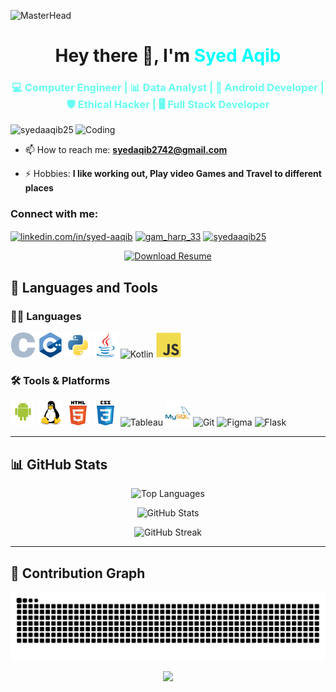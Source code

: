 ![MasterHead](https://user-images.githubusercontent.com/90236635/232446433-d5540fa2-fe28-4bb8-b929-cdb51fe61336.gif)
<h1 align="center">Hey there 👋, I'm <span style="color:#00FFFF">Syed Aqib</span></h1>
<h3 align="center" style="color:#66FCF1;">💻 Computer Engineer | 📊 Data Analyst | 📱 Android Developer | 🛡️ Ethical Hacker | 🖥️ Full Stack Developer</h3>
<img align="right" alt="Coding" width="400" src="https://media4.giphy.com/media/v1.Y2lkPTc5MGI3NjExZzd2MWFwYmFneDFtZzI0NmtqOWNnNmU1cDJjZ2czajlrdXo0cHFlZCZlcD12MV9pbnRlcm5hbF9naWZfYnlfaWQmY3Q9Zw/3oEjHWbXcpeKhTktXi/giphy.webp">


<p align="left"> <img src="https://komarev.com/ghpvc/?username=syedaaqib25&label=Profile%20views&color=0e75b6&style=flat" alt="syedaaqib25" /> </p>


- 📫 How to reach me: **syedaqib2742@gmail.com**

- ⚡ Hobbies: **I like working out, Play video Games and Travel to different places**

<h3 align="left">Connect with me:</h3>
<p align="left">
<a href="https://www.linkedin.com/in/syed-aaqib" target="blank"><img align="center" src="https://raw.githubusercontent.com/rahuldkjain/github-profile-readme-generator/master/src/images/icons/Social/linked-in-alt.svg" alt="linkedin.com/in/syed-aaqib" height="30" width="40" /></a>
<a href="https://www.codechef.com/users/gam_harp_33" target="blank"><img align="center" src="https://img.icons8.com/fluent/512/codechef.png" alt="gam_harp_33" height="30" width="40" /></a>
<a href="https://www.leetcode.com/syedaaqib25" target="blank"><img align="center" src="https://raw.githubusercontent.com/rahuldkjain/github-profile-readme-generator/master/src/images/icons/Social/leet-code.svg" alt="syedaaqib25" height="30" width="40" /></a>
</p>
<div align="center">
  <a href="https://github.com/syedaaqib25/Web-Portfolio/blob/main/assets/syedgencv.pdf" target="_blank">
    <img src="https://img.shields.io/badge/Resume-Download-blue?style=for-the-badge&logo=adobeacrobatreader" alt="Download Resume">
  </a>
</div>

## 🧰 Languages and Tools

### 👨‍💻 Languages  
<p>
  <img src="https://raw.githubusercontent.com/devicons/devicon/master/icons/c/c-original.svg" alt="C" width="40" height="40"/>
  <img src="https://raw.githubusercontent.com/devicons/devicon/master/icons/cplusplus/cplusplus-original.svg" alt="C++" width="40" height="40"/>
  <img src="https://raw.githubusercontent.com/devicons/devicon/master/icons/python/python-original.svg" alt="Python" width="40" height="40"/>
  <img src="https://raw.githubusercontent.com/devicons/devicon/master/icons/java/java-original.svg" alt="Java" width="40" height="40"/>
  <img src="https://www.vectorlogo.zone/logos/kotlinlang/kotlinlang-icon.svg" alt="Kotlin" width="40" height="40"/>
  <img src="https://raw.githubusercontent.com/devicons/devicon/master/icons/javascript/javascript-original.svg" alt="JavaScript" width="40" height="40"/>
</p>

### 🛠️ Tools & Platforms  
<p>
  <img src="https://raw.githubusercontent.com/devicons/devicon/master/icons/android/android-original-wordmark.svg" alt="Android" width="40" height="40"/>
  <img src="https://raw.githubusercontent.com/devicons/devicon/master/icons/linux/linux-original.svg" alt="Linux" width="40" height="40"/>
  <img src="https://raw.githubusercontent.com/devicons/devicon/master/icons/html5/html5-original-wordmark.svg" alt="HTML5" width="40" height="40"/>
  <img src="https://raw.githubusercontent.com/devicons/devicon/master/icons/css3/css3-original-wordmark.svg" alt="CSS3" width="40" height="40"/>
  <img src="https://wallpapers.com/images/featured/tableau-logo-png-th525w75z77ccxc9.jpg" alt="Tableau" width="40" height="40"/>
  <img src="https://raw.githubusercontent.com/devicons/devicon/master/icons/mysql/mysql-original-wordmark.svg" alt="MySQL" width="40" height="40"/>
  <img src="https://www.vectorlogo.zone/logos/git-scm/git-scm-icon.svg" alt="Git" width="40" height="40"/>
  <img src="https://www.vectorlogo.zone/logos/figma/figma-icon.svg" alt="Figma" width="40" height="40"/>
  <img src="https://www.vectorlogo.zone/logos/pocoo_flask/pocoo_flask-icon.svg" alt="Flask" width="40" height="40"/>
</p>

---

## 📊 GitHub Stats

<p align="center">
  <img src="https://github-readme-stats.vercel.app/api/top-langs?username=syedaaqib25&show_icons=true&locale=en&layout=compact&theme=tokyonight" alt="Top Languages" />
</p>
<p align="center">
  <img src="https://github-readme-stats.vercel.app/api?username=syedaaqib25&show_icons=true&locale=en&theme=tokyonight" alt="GitHub Stats" />
</p>
<p align="center">
  <img src="https://github-readme-streak-stats.herokuapp.com/?user=syedaaqib25&theme=tokyonight" alt="GitHub Streak" />
</p>

---

## 🐍 Contribution Graph

<p align="center">
  <img src="https://github.com/syedaaqib25/syedaaqib25/blob/output/github-contribution-grid-snake.svg" alt="snake gif" />
</p>

<p align="center">
  <img src="https://github-readme-activity-graph.vercel.app/graph?username=syedaaqib25&theme=react-dark&hide_border=true" />
</p>
